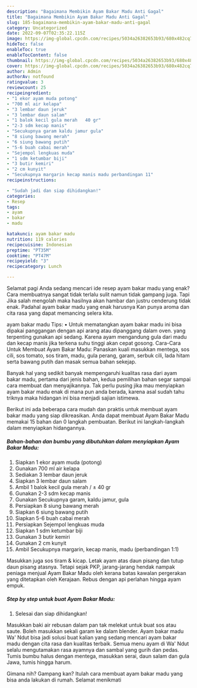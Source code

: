 ```yaml
---
description: "Bagaimana Membikin Ayam Bakar Madu Anti Gagal"
title: "Bagaimana Membikin Ayam Bakar Madu Anti Gagal"
slug: 185-bagaimana-membikin-ayam-bakar-madu-anti-gagal
category: Uncategorized
date: 2022-09-07T02:35:22.115Z
image: https://img-global.cpcdn.com/recipes/5034a26382653b93/680x482cq70/ayam-bakar-madu-foto-resep-utama.jpg
hideToc: false
enableToc: true
enableTocContent: false
thumbnail: https://img-global.cpcdn.com/recipes/5034a26382653b93/680x482cq70/ayam-bakar-madu-foto-resep-utama.jpg
cover: https://img-global.cpcdn.com/recipes/5034a26382653b93/680x482cq70/ayam-bakar-madu-foto-resep-utama.jpg
author: Admin
authorAv: notfound
ratingvalue: 3
reviewcount: 25
recipeingredient:
- "1 ekor ayam muda potong"
- "700 ml air kelapa"
- "3 lembar daun jeruk"
- "3 lembar daun salam"
- "1 balok kecil gula merah   40 gr"
- "2-3 sdm kecap manis"
- "Secukupnya garam kaldu jamur gula"
- "8 siung bawang merah"
- "6 siung bawang putih"
- "5-6 buah cabai merah"
- "Sejempol lengkuas muda"
- "1 sdm ketumbar biji"
- "3 butir kemiri"
- "2 cm kunyit"
- "Secukupnya margarin kecap manis madu perbandingan 11"
recipeinstructions:

- "Sudah jadi dan siap dihidangkan!"
categories:
- Resep
tags:
- ayam
- bakar
- madu

katakunci: ayam bakar madu 
nutrition: 119 calories
recipecuisine: Indonesian
preptime: "PT35M"
cooktime: "PT47M"
recipeyield: "3"
recipecategory: Lunch

---
```



Selamat pagi Anda sedang mencari ide resep ayam bakar madu yang enak? Cara membuatnya sangat tidak terlalu sulit namun tidak gampang juga. Tapi Jika salah mengolah maka hasilnya akan hambar dan justru cenderung tidak enak. Padahal ayam bakar madu yang enak harusnya Kan punya aroma dan cita rasa yang dapat memancing selera kita.


ayam bakar madu Tips: • Untuk mematangkan ayam bakar madu ini bisa dipakai panggangan dengan api arang atau dipanggang dalam oven. yang terpenting gunakan api sedang. Karena ayam mengandung gula dari madu dan kecap manis jika terkena suhu tinggi akan cepat gosong. Cara-Cara Untuk Membuat Ayam Bakar Madu: Panaskan kuali masukkan mentega, sos cili, sos tomato, sos tiram, madu, gula perang, garam, serbuk cili, lada hitam serta bawang putih dan masak semua bahan sekejap.

Banyak hal yang sedikit banyak mempengaruhi kualitas rasa dari ayam bakar madu, pertama dari jenis bahan, kedua pemilihan bahan segar sampai cara membuat dan menyajikannya. Tak perlu pusing jika mau menyiapkan ayam bakar madu enak di mana pun anda berada, karena asal sudah tahu triknya maka hidangan ini bisa menjadi sajian istimewa.


Berikut ini ada beberapa cara mudah dan praktis untuk membuat ayam bakar madu yang siap dikreasikan. Anda dapat membuat Ayam Bakar Madu memakai 15 bahan dan 0 langkah pembuatan. Berikut ini langkah-langkah dalam menyiapkan hidangannya.

<!--inarticleads1-->

##### Bahan-bahan dan bumbu yang dibutuhkan dalam menyiapkan Ayam Bakar Madu:

1. Siapkan 1 ekor ayam muda (potong)
1. Gunakan 700 ml air kelapa
1. Sediakan 3 lembar daun jeruk
1. Siapkan 3 lembar daun salam
1. Ambil 1 balok kecil gula merah / ± 40 gr
1. Gunakan 2-3 sdm kecap manis
1. Gunakan Secukupnya garam, kaldu jamur, gula
1. Persiapkan 8 siung bawang merah
1. Siapkan 6 siung bawang putih
1. Siapkan 5-6 buah cabai merah
1. Persiapkan Sejempol lengkuas muda
1. Siapkan 1 sdm ketumbar biji
1. Gunakan 3 butir kemiri
1. Gunakan 2 cm kunyit
1. Ambil Secukupnya margarin, kecap manis, madu (perbandingan 1:1)


Masukkan juga sos tiram &amp; kicap. Letak ayam atas daun pisang dan tutup daun pisang atasnya. Tetapi sejak PKP, jarang-jarang hendak nampak peniaga menjual Ayam Bakar Madu oleh kerana batas kawalan pergerakan yang ditetapkan oleh Kerajaan. Rebus dengan api perlahan hingga ayam empuk. 

<!--inarticleads2-->

##### Step by step untuk buat Ayam Bakar Madu:


1. Selesai dan siap dihidangkan!

Masukkan baki air rebusan dalam pan tak melekat untuk buat sos atau saute. Boleh masukkan sekali garam ke dalam blender. Ayam bakar madu Wa&#39; Ndut bisa jadi solusi buat kalian yang sedang mencari ayam bakar madu dengan cita rasa dan kualitas terbaik. Semua menu ayam di Wa&#39; Ndut selalu mengutamakan rasa ayamnya dan sambal yang gurih dan pedas. Tumis bumbu halus dengan mentega, masukkan serai, daun salam dan gula Jawa, tumis hingga harum. 

Gimana nih? Gampang kan? Itulah cara membuat ayam bakar madu yang bisa anda lakukan di rumah. Selamat menikmati
